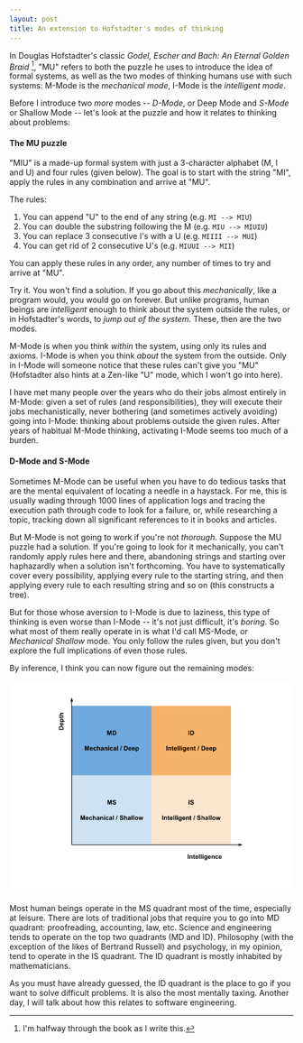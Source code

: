 ```yaml
---
layout: post
title: An extension to Hofstadter's modes of thinking
---
```


In Douglas Hofstadter's classic *Godel, Escher and Bach: An Eternal Golden Braid* [^1], "MU" refers to both the puzzle he uses to introduce the idea of formal systems, as well as the two modes of thinking humans use with such systems: M-Mode is the *mechanical mode*, I-Mode is the *intelligent mode*.

Before I introduce two *more* modes -- *D-Mode*, or Deep Mode and *S-Mode* or Shallow Mode -- let's look at the puzzle and how it relates to thinking about problems:

<!--break-->

#### The MU puzzle

"MIU" is a made-up formal system with just a 3-character alphabet (M, I and U) and four rules (given below). The goal is to start with the string "MI", apply the rules in any combination and arrive at "MU".
  
The rules:

1. You can append "U" to the end of any string (e.g. `MI --> MIU`)
2. You can double the substring following the M (e.g. `MIU --> MIUIU`)
3. You can replace 3 consecutive I's with a U (e.g. `MIIII --> MUI`)
4. You can get rid of 2 consecutive U's (e.g. `MIUUI --> MII`)

You can apply these rules in any order, any number of times to try and arrive at "MU".

Try it. You won't find a solution. If you go about this *mechanically*, like a program would, you would go on forever. But unlike programs, human beings are *intelligent* enough to think about the system outside the rules, or in Hofstadter's words, to *jump out of the system*. These, then are the two modes.

M-Mode is when you think *within* the system, using only its rules and axioms. I-Mode is when you think *about* the system from the outside. Only in I-Mode will someone notice that these rules can't give you "MU" (Hofstadter also hints at a Zen-like "U" mode, which I won't go into here).

I have met many people over the years who do their jobs almost entirely in M-Mode: given a set of rules (and responsibilities), they will execute their jobs mechanistically, never bothering (and sometimes actively avoiding) going into I-Mode: thinking about problems outside the given rules. After years of habitual M-Mode thinking, activating I-Mode seems too much of a burden.

#### D-Mode and S-Mode

Sometimes M-Mode can be useful when you have to do tedious tasks that are the mental equivalent of locating a needle in a haystack. For me, this is usually wading through 1000 lines of application logs and tracing the execution path through code to look for a failure, or, while researching a topic, tracking down all significant references to it in books and articles.

But M-Mode is not going to work if you're not *thorough*. Suppose the MU puzzle had a solution. If you're going to look for it mechanically, you can't randomly apply rules here and there, abandoning strings and starting over haphazardly when a solution isn't forthcoming. You have to systematically cover every possibility, applying every rule to the starting string, and then applying every rule to each resulting string and so on (this constructs a tree).

But for those whose aversion to I-Mode is due to laziness, this type of thinking is even worse than I-Mode -- it's not just difficult, it's *boring*. So what most of them really operate in is what I'd call MS-Mode, or *Mechanical Shallow* mode. You only follow the rules given, but you don't explore the full implications of even those rules.

By inference, I think you can now figure out the remaining modes:

![MIDS](/public/images/2015-06-05-mids-modes.png)

Most human beings operate in the MS quadrant most of the time, especially at leisure. There are lots of traditional jobs that require you to go into MD quadrant: proofreading, accounting, law, etc. Science and engineering tends to operate on the top two quadrants (MD and ID). Philosophy (with the exception of the likes of Bertrand Russell) and psychology, in my opinion, tend to operate in the IS quadrant. The ID quadrant is mostly inhabited by mathematicians.

As you must have already guessed, the ID quadrant is the place to go if you want to solve difficult problems. It is also the most mentally taxing. Another day, I will talk about how this relates to software engineering.

[^1]: I'm halfway through the book as I write this.
